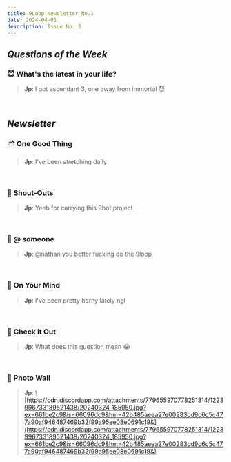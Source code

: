 ```yaml
---
title: 9Loop Newsletter No.1
date: 2024-04-01
description: Issue No. 1
---
```


## ***Questions of the Week***

### 😈 What's the latest in your life?

> **Jp**: I got ascendant 3, one away from immortal 😈
> 
<br/>

## ***Newsletter***

### ⛅️ One Good Thing

> **Jp**: I've been stretching daily
> 
<br/>

### 📣 Shout-Outs

> **Jp**: Yeeb for carrying this 9bot project 
> 
<br/>

### 📧 @ someone

> **Jp**: @nathan you better fucking do the 9loop
> 
<br/>

### 💭 On Your Mind

> **Jp**: I've been pretty horny lately ngl
> 
<br/>

### 👀 Check it Out

> **Jp**: What does this question mean 😭
> 
<br/>

### 📸 Photo Wall

> **Jp**: ![https://cdn.discordapp.com/attachments/779655970778251314/1223996733189521438/20240324_185950.jpg?ex=661be2c9&is=66096dc9&hm=42b485aeea27e00283cd9c6c5c477a90af946487469b32f99a95ee08e0691c19&](https://cdn.discordapp.com/attachments/779655970778251314/1223996733189521438/20240324_185950.jpg?ex=661be2c9&is=66096dc9&hm=42b485aeea27e00283cd9c6c5c477a90af946487469b32f99a95ee08e0691c19&)
> 
<br/>

